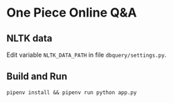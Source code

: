 # One Piece Online Q&A

## NLTK data

Edit variable `NLTK_DATA_PATH` in file `dbquery/settings.py`.

## Build and Run

`pipenv install && pipenv run python app.py`